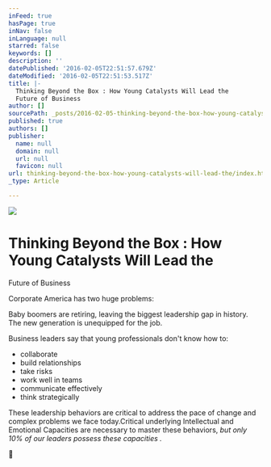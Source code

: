 ```yaml
---
inFeed: true
hasPage: true
inNav: false
inLanguage: null
starred: false
keywords: []
description: ''
datePublished: '2016-02-05T22:51:57.679Z'
dateModified: '2016-02-05T22:51:53.517Z'
title: |-
  Thinking Beyond the Box : How Young Catalysts Will Lead the
  Future of Business
author: []
sourcePath: _posts/2016-02-05-thinking-beyond-the-box-how-young-catalysts-will-lead-the.md
published: true
authors: []
publisher:
  name: null
  domain: null
  url: null
  favicon: null
url: thinking-beyond-the-box-how-young-catalysts-will-lead-the/index.html
_type: Article

---
```

![](https://s3-us-west-2.amazonaws.com/the-grid-img/p/f16aa656bdddac193f049586f3b5bfccdec5a42d.jpg)

# Thinking Beyond the Box : How Young Catalysts Will Lead the
Future of Business

Corporate America has two huge problems:

Baby
boomers are retiring, leaving the biggest leadership gap in history.    The new
generation is unequipped for the job.

Business leaders say that young professionals don't know how
to:

* collaborate
* build relationships
* take risks
* work well in teams
* communicate effectively
* think strategically

These leadership behaviors are critical to address the pace
of change and complex problems we face today.Critical underlying Intellectual and Emotional Capacities are necessary
to master these behaviors, _but only 10% of our leaders possess these capacities
._

